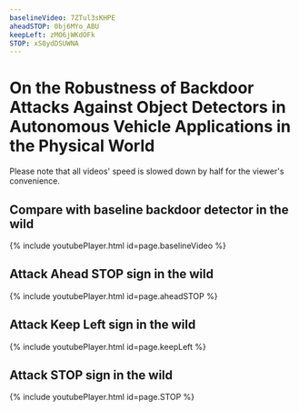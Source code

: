 ```yaml
---
baselineVideo: 7ZTul3sKHPE
aheadSTOP: 0bj6MYo_ABU
keepLeft: zMO6jWKdOFk
STOP: xS0ydDSUWNA 
---
```



# On the Robustness of Backdoor Attacks Against Object Detectors in Autonomous Vehicle Applications in the Physical World 

Please note that all videos' speed is slowed down by half for the viewer's convenience. 

## Compare with baseline backdoor detector in the wild

<a name="baselineVideoSec"></a>

{% include youtubePlayer.html id=page.baselineVideo %}

## Attack Ahead STOP sign in the wild

<a name="aheadSTOPSec"></a>

{% include youtubePlayer.html id=page.aheadSTOP %}


## Attack Keep Left sign in the wild

<a name="aheadSTOPSec"></a>

{% include youtubePlayer.html id=page.keepLeft %}

## Attack STOP sign in the wild

<a name="STOPSec"></a>

{% include youtubePlayer.html id=page.STOP %}
